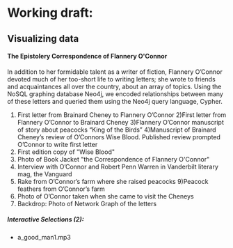 
# Working draft: 
## Visualizing data
#### The Epistolery Correspondence of Flannery O'Connor

In addition to her formidable talent as a writer of fiction, Flannery  O’Connor devoted much of her too-short life to writing letters; she wrote to friends and acquaintances all over the country, about an array of topics. Using the NoSQL graphing database Neo4j, we encoded relationships between many of these letters and queried them using the Neo4j query language, Cypher. 

1) First letter from Brainard Cheney to Flannery O’Connor
2)First letter from Flannery O’Connor to Brainard Cheney
3)Flannery O’Connor manuscript of story about peacocks “King of the Birds”
4)Manuscript of Brainard Cheney’s review of O’Connors Wise Blood. Published review prompted O’Connor to write first letter
5) First edition copy of "Wise Blood" 
6) Photo of Book Jacket "the Correspondence of Flannery O'Connor"
7) Interview with O’Connor and Robert Penn Warren in Vanderbilt literary mag, the Vanguard
8) Rake from O’Connor’s farm where she raised peacocks
9)Peacock feathers from O’Connor’s farm
10) Photo of O’Connor taken when she came to visit the Cheneys 
11) Backdrop: Photo of Network Graph of the letters 



##### Interactive Selections (2):
* a_good_man1.mp3

